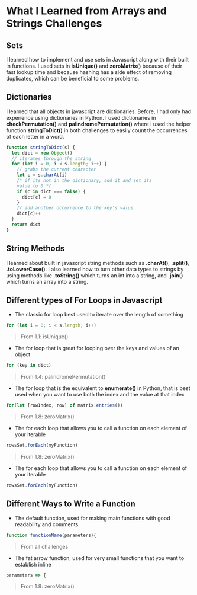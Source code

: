 
# What I Learned from Arrays and Strings Challenges

## Sets

I learned how to implement and use sets in Javascript along with their built in functions.
I used sets in **isUnique()** and **zeroMatrix()** because of
their fast lookup time and because hashing has a side effect
of removing duplicates, which can be beneficial to some problems.

## Dictionaries

I learned that all objects in javascript are dictionaries. Before,
I had only had experience using dictionaries in Python. I used
dictionaries in **checkPermutation()** and **palindromePermutation()**
where i used the helper function **stringToDict()** in both challenges
to easily count the occurrences of each letter in a word.

``` javascript
function stringToDict(s) {
  let dict = new Object()
  // iterates through the string
  for (let i = 0; i < s.length; i++) {
    // grabs the current character
    let c = s.charAt(i)
    /* if its not in the dictionary, add it and set its 
    value to 0 */
    if (c in dict === false) {
      dict[c] = 0
    }
    // add another occurrence to the key's value
    dict[c]++
  }
  return dict
}
```

## String Methods

I learned about built in javascript string methods such as
**.charAt()**, **.split()**, **.toLowerCase()**. I also learned
how to turn other data types to strings by using methods like
**.toString()** which turns an int into a string, and **.join()**
which turns an array into a string.

## Different types of For Loops in Javascript

- The classic for loop best used to iterate over the length of something

``` javascript
for (let i = 0; i < s.length; i++)
```

> From 1.1: isUnique()

- The for loop that is great for looping over the keys and values of an object

``` javascript
for (key in dict)
```

> From 1.4: palindromePermutation()

- The for loop that is the equivalent to **enumerate()** in Python, that is best used when you want to use both the index and the value at that index

``` javascript
for(let [rowIndex, row] of matrix.entries())
```

> From 1.8: zeroMatrix()

- The for each loop that allows you to call a function on each element of your iterable

``` javascript
rowsSet.forEach(myFunction)
```

> From 1.8: zeroMatrix()

- The for each loop that allows you to call a function on each element of your iterable

``` javascript
rowsSet.forEach(myFunction)
```

## Different Ways to Write a Function

- The default function, used for making main functions with good readability and comments

``` javascript
function functionName(parameters){
```

> From all challenges

- The fat arrow function, used for very small functions that you want to establish inline

``` javascript
parameters => {
```

> From 1.8: zeroMatrix()
